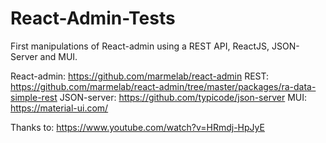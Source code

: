 # React-Admin-Tests
First manipulations of React-admin using a REST API, ReactJS, JSON-Server and MUI.

React-admin: https://github.com/marmelab/react-admin
REST: https://github.com/marmelab/react-admin/tree/master/packages/ra-data-simple-rest
JSON-server: https://github.com/typicode/json-server
MUI: https://material-ui.com/

Thanks to: https://www.youtube.com/watch?v=HRmdj-HpJyE
